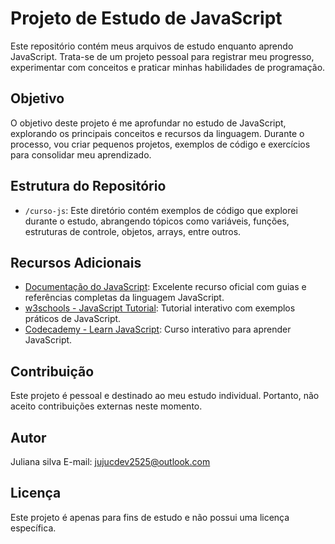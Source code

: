 # Projeto de Estudo de JavaScript

Este repositório contém meus arquivos de estudo enquanto aprendo JavaScript. Trata-se de um projeto pessoal para registrar meu progresso, experimentar com conceitos e praticar minhas habilidades de programação.

## Objetivo

O objetivo deste projeto é me aprofundar no estudo de JavaScript, explorando os principais conceitos e recursos da linguagem. Durante o processo, vou criar pequenos projetos, exemplos de código e exercícios para consolidar meu aprendizado.

## Estrutura do Repositório

- `/curso-js`: Este diretório contém exemplos de código que explorei durante o estudo, abrangendo tópicos como variáveis, funções, estruturas de controle, objetos, arrays, entre outros.


## Recursos Adicionais

- [Documentação do JavaScript](https://developer.mozilla.org/pt-BR/docs/Web/JavaScript): Excelente recurso oficial com guias e referências completas da linguagem JavaScript.
- [w3schools - JavaScript Tutorial](https://www.w3schools.com/js/): Tutorial interativo com exemplos práticos de JavaScript.
- [Codecademy - Learn JavaScript](https://www.codecademy.com/learn/introduction-to-javascript): Curso interativo para aprender JavaScript.

## Contribuição

Este projeto é pessoal e destinado ao meu estudo individual. Portanto, não aceito contribuições externas neste momento.

## Autor

Juliana silva
E-mail: jujucdev2525@outlook.com


## Licença

Este projeto é apenas para fins de estudo e não possui uma licença específica.
